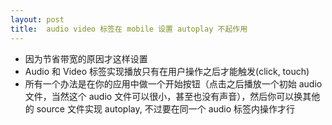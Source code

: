 ```yaml
---
layout: post
title:  audio video 标签在 mobile 设置 autoplay 不起作用
---
```


*  因为节省带宽的原因才这样设置
*  Audio 和 Video 标签实现播放只有在用户操作之后才能触发(click, touch)
*  所有一个办法是在你的应用中做一个开始按钮（点击之后播放一个初始 audio 文件，当然这个 audio 文件可以很小，甚至也没有声音），然后你可以换其他的 source 文件实现 autoplay, 不过要在同一个 audio 标签内操作才行
